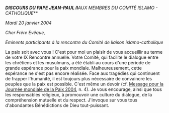 ***DISCOURS DU PAPE JEAN-PAUL II**AUX MEMBRES DU COMITÉ ISLAMO - CATHOLIQUE***

*Mardi 20 janvier 2004*

*Cher Frère Evêque,*

*Eminents participants à la rencontre du Comité de liaison islamo-catholique*

La paix soit avec vous ! C'est pour moi un plaisir de vous accueillir au terme de votre IX Rencontre annuelle. Votre Comité, qui facilite le dialogue entre les chrétiens et les musulmans, a été établi au cours d'une période de grande espérance pour la paix mondiale. Malheureusement, cette espérance ne s'est pas encore réalisée. Face aux tragédies qui continuent de frapper l'humanité, il est toujours plus nécessaire de convaincre les peuples que la paix est possible. C'est même un devoir (cf. [Message pour la Journée mondiale de la Paix 2004](/content/john-paul-ii/fr/messages/peace/documents/hf_jp-ii_mes_20031216_xxxvii-world-day-for-peace.html), n. 4). Je vous encourage, ainsi que tous les responsables religieux, à promouvoir une culture du dialogue, de la compréhension mutuelle et du respect. J'invoque sur vous tous d'abondantes Bénédictions de Dieu tout-puissant.